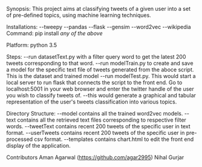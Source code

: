 Synopsis:
This project aims at classifying tweets of a given user into a set of pre-defined topics, using machine learning techniques. 

Installations:
--tweepy
--pandas
--flask
--gensim
--word2vec
--wikipedia
Command: pip install *any of the above*

Platform: python 3.5

Steps:
--run datasetText.py with a filter query word to get the latest 200 tweets corresponding to that word.
--run modelTrain.py to create and save a model for the specific text file of tweets generated from the aboce script.
  This is the dataset and trained model
--run modelTest.py. This would start a local server to run flask that connects the script to the front end. Go to localhost:5001 in your web browser and enter the twitter handle of the user you wish to classify tweets of.
--this would generate a graphical and tabular representation of the user's tweets classification into various topics.

Directory Structure:
--model contains all the trained word2vec models.
--text contains all the retrieved text files corresponding to respective filter words.
--tweetText contains recent 200 tweets of the specific user in text format.
--userTweets contains recent 200 tweets of the specific user in pre-processed csv format.
--templates contains chart.html to edit the front end display of the application.

Contributors
Aman Agarwal (https://github.com/agar2995)
Nihal Gurjar

